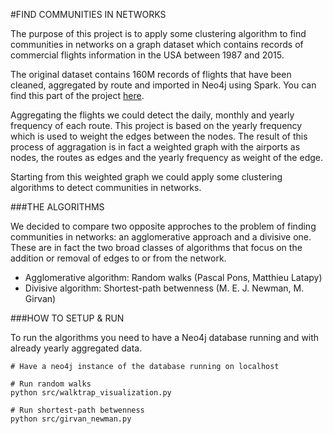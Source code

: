 #FIND COMMUNITIES IN NETWORKS

The purpose of this project is to apply some clustering algorithm to find communities in networks on a graph dataset which contains records of commercial flights information in the USA between 1987 and 2015.

The original dataset contains 160M records of flights that have been cleaned, aggregated by route and imported in Neo4j using Spark. You can find this part of the project [here](https://github.com/federico-fiorini/storage-systems-comparison).

Aggregating the flights we could detect the daily, monthly and yearly frequency of each route. This project is based on the yearly frequency which is used to weight the edges between the nodes. The result of this process of aggragation is in fact a weighted graph with the airports as nodes, the routes as edges and the yearly frequency as weight of the edge.

Starting from this weighted graph we could apply some clustering algorithms to detect communities in networks.

###THE ALGORITHMS

We decided to compare two opposite approches to the problem of finding communities in networks: an agglomerative approach and a divisive one. These are in fact the two broad classes of algorithms that focus on the addition or removal of edges to or from the network.

- Agglomerative algorithm: Random walks (Pascal Pons, Matthieu Latapy)
- Divisive algorithm: Shortest-path betwenness (M. E. J. Newman, M. Girvan)

###HOW TO SETUP & RUN

To run the algorithms you need to have a Neo4j database running and with already yearly aggregated data.

	# Have a neo4j instance of the database running on localhost

	# Run random walks
	python src/walktrap_visualization.py
	
	# Run shortest-path betwenness
	python src/girvan_newman.py
